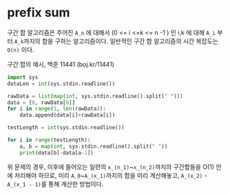 # prefix sum

구간 합 알고리즘은 주어진 `A_n` 에 대해서 (0 \<= i \<=k \<= n -1 ) 인 i,k 에 대해 `A_i` 부터 `A_k`까지의 합을 구하는 알고리즘이다.
일반적인 구간 합 알고리즘의 시간 복잡도는 `O(n)` 이다.

구간 합의 예시, 백준 11441 (boj.kr/11441)

```python
import sys
dataLen = int(sys.stdin.readline())

rawData = list(map(int, sys.stdin.readline().split(" ")))
data = [0, rawData[0]]
for i in range(1, len(rawData)):
    data.append(data[i]+rawData[i])

testLength = int(sys.stdin.readline())

for i in range(testLength):
    a, b = map(int, sys.stdin.readline().split(" "))
    print(data[b]-data[a-1])
```

위 문제의 경우, 이후에 들어오는 일련의 `x_(n_1)`~`x_(n_2)`까지의 구간합들을 O(1) 안에 처리해야 하므로, 미리 `A_0`~`A_(x_1)`까지의 합을 미리 계산해놓고, `A_(x_2)` - `A_(x_1 - 1)`를 통해 계산한 방법이다.